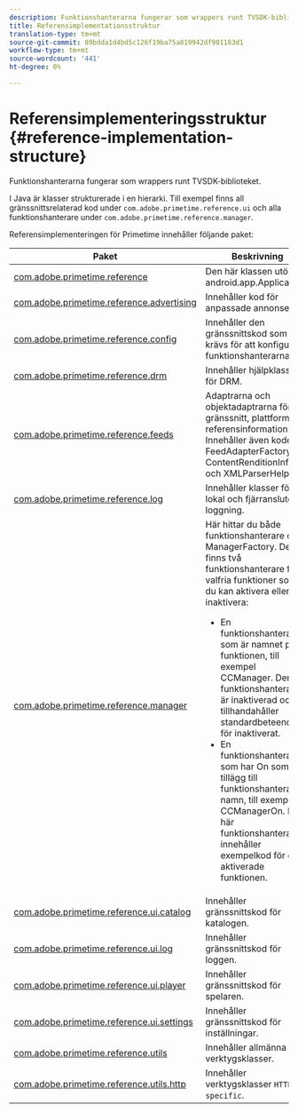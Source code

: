 ```yaml
---
description: Funktionshanterarna fungerar som wrappers runt TVSDK-biblioteket.
title: Referensimplementationsstruktur
translation-type: tm+mt
source-git-commit: 89bdda1d4bd5c126f19ba75a819942df901183d1
workflow-type: tm+mt
source-wordcount: '441'
ht-degree: 0%

---
```



# Referensimplementeringsstruktur {#reference-implementation-structure}

Funktionshanterarna fungerar som wrappers runt TVSDK-biblioteket.

I Java är klasser strukturerade i en hierarki. Till exempel finns all gränssnittsrelaterad kod under `com.adobe.primetime.reference.ui` och alla funktionshanterare under `com.adobe.primetime.reference.manager`.

Referensimplementeringen för Primetime innehåller följande paket:

| Paket | Beskrivning |
|--- |--- |
| [com.adobe.primetime.reference](https://help.adobe.com/en_US/primetime/api/reference_implementation/android/javadoc/com/adobe/primetime/reference/PrimetimeReference.html) | Den här klassen utökar android.app.Application. |
| [com.adobe.primetime.reference.advertising](https://help.adobe.com/en_US/primetime/api/reference_implementation/android/javadoc/com/adobe/primetime/reference/advertising/package-summary.html) | Innehåller kod för anpassade annonser. |
| [com.adobe.primetime.reference.config](https://help.adobe.com/en_US/primetime/api/reference_implementation/android/javadoc/com/adobe/primetime/reference/config/package-summary.html) | Innehåller den gränssnittskod som krävs för att konfigurera funktionshanterarna. |
| [com.adobe.primetime.reference.drm](https://help.adobe.com/en_US/primetime/api/reference_implementation/android/javadoc/com/adobe/primetime/reference/drm/package-summary.html) | Innehåller hjälpklasser för DRM. |
| [com.adobe.primetime.reference.feeds](https://help.adobe.com/en_US/primetime/api/reference_implementation/android/javadoc/com/adobe/primetime/reference/feeds/package-summary.html) | Adaptrarna och objektadaptrarna för gränssnitt, plattform och referensinformation. Innehåller även koden FeedAdapterFactory, ContentRenditionInfo och XMLParserHelper. |
| [com.adobe.primetime.reference.log](https://help.adobe.com/en_US/primetime/api/reference_implementation/android/javadoc/com/adobe/primetime/reference/logging/package-summary.html) | Innehåller klasser för lokal och fjärransluten loggning. |
| [com.adobe.primetime.reference.manager](https://help.adobe.com/en_US/primetime/api/reference_implementation/android/javadoc/com/adobe/primetime/reference/manager/package-summary.html) | Här hittar du både funktionshanterare och ManagerFactory. Det finns två funktionshanterare för valfria funktioner som du kan aktivera eller inaktivera: <ul><li>En funktionshanterare som är namnet på funktionen, till exempel CCManager. Den här funktionshanteraren är inaktiverad och tillhandahåller standardbeteendet för inaktiverat.</li><li>En funktionshanterare som har On som tillägg till funktionshanterarens namn, till exempel CCManagerOn. Den här funktionshanteraren innehåller exempelkod för den aktiverade funktionen.</li></ul> |
| [com.adobe.primetime.reference.ui.catalog](https://help.adobe.com/en_US/primetime/api/reference_implementation/android/javadoc/com/adobe/primetime/reference/ui/catalog/package-summary.html) | Innehåller gränssnittskod för katalogen. |
| [com.adobe.primetime.reference.ui.log](https://help.adobe.com/en_US/primetime/api/reference_implementation/android/javadoc/com/adobe/primetime/reference/ui/log/package-summary.html) | Innehåller gränssnittskod för loggen. |
| [com.adobe.primetime.reference.ui.player](https://help.adobe.com/en_US/primetime/api/reference_implementation/android/javadoc/com/adobe/primetime/reference/ui/player/package-summary.html) | Innehåller gränssnittskod för spelaren. |
| [com.adobe.primetime.reference.ui.settings](https://help.adobe.com/en_US/primetime/api/reference_implementation/android/javadoc/com/adobe/primetime/reference/ui/settings/package-summary.html) | Innehåller gränssnittskod för inställningar. |
| [com.adobe.primetime.reference.utils](https://help.adobe.com/en_US/primetime/api/reference_implementation/android/javadoc/com/adobe/primetime/reference/utils/package-summary.html) | Innehåller allmänna verktygsklasser. |
| [com.adobe.primetime.reference.utils.http](https://help.adobe.com/en_US/primetime/api/reference_implementation/android/javadoc/com/adobe/primetime/reference/utils/http/package-summary.html) | Innehåller verktygsklasser `HTTP-specific`. |
